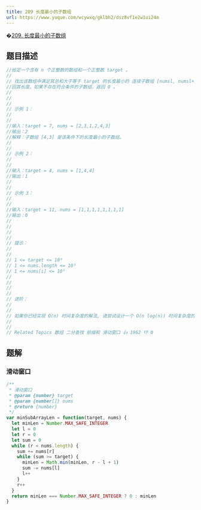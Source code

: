 ```yaml
---
title: 209 长度最小的子数组
url: https://www.yuque.com/wcywxq/gklbh2/dsz8vf1e2w1ui24m
---
```


�[209. 长度最小的子数组](https://leetcode.cn/problems/minimum-size-subarray-sum) <a name="ACcf3"></a>

## 题目描述

```javascript
//给定一个含有 n 个正整数的数组和一个正整数 target 。 
//
// 找出该数组中满足其总和大于等于 target 的长度最小的 连续子数组 [numsl, numsl+1, ..., numsr-1, numsr] ，并返
//回其长度。如果不存在符合条件的子数组，返回 0 。 
//
// 
//
// 示例 1： 
//
// 
//输入：target = 7, nums = [2,3,1,2,4,3]
//输出：2
//解释：子数组 [4,3] 是该条件下的长度最小的子数组。
// 
//
// 示例 2： 
//
// 
//输入：target = 4, nums = [1,4,4]
//输出：1
// 
//
// 示例 3： 
//
// 
//输入：target = 11, nums = [1,1,1,1,1,1,1,1]
//输出：0
// 
//
// 
//
// 提示： 
//
// 
// 1 <= target <= 10⁹ 
// 1 <= nums.length <= 10⁵ 
// 1 <= nums[i] <= 10⁵ 
// 
//
// 
//
// 进阶： 
//
// 
// 如果你已经实现 O(n) 时间复杂度的解法, 请尝试设计一个 O(n log(n)) 时间复杂度的解法。 
// 
//
// Related Topics 数组 二分查找 前缀和 滑动窗口 👍 1962 👎 0
```

<a name="BRph9"></a>

## 题解

<a name="n2zCf"></a>

### 滑动窗口

```javascript
/**
 * 滑动窗口
 * @param {number} target
 * @param {number[]} nums
 * @return {number}
 */
var minSubArrayLen = function(target, nums) {
  let minLen = Number.MAX_SAFE_INTEGER
  let l = 0
  let r = 0
  let sum = 0
  while (r < nums.length) {
    sum += nums[r]
    while (sum >= target) {
      minLen = Math.min(minLen, r - l + 1)
      sum -= nums[l]
      l++
    }
    r++
  }
  return minLen === Number.MAX_SAFE_INTEGER ? 0 : minLen
}
```
